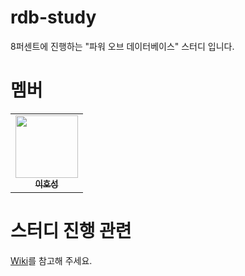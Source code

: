 # rdb-study

8퍼센트에 진행하는 "파워 오브 데이터베이스" 스터디 입니다. 

# 멤버 

<table>
  <tr>
    <td align="center">
      <a href="https://blog.novice.io/">
        <img src="https://avatars2.githubusercontent.com/u/2469766?v=4" width="100px;" alt=""/><br /><sub><b>이호성</b></sub>
      </a>
    </td>
  </tr>
</table>

# 스터디 진행 관련 

[Wiki](../../wiki)를 참고해 주세요. 
